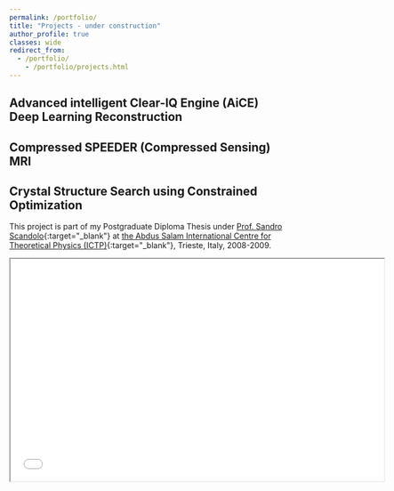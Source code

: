 ```yaml
---
permalink: /portfolio/
title: "Projects - under construction"
author_profile: true
classes: wide
redirect_from:
  - /portfolio/
    - /portfolio/projects.html
---
```


Advanced intelligent Clear-IQ Engine (AiCE) Deep Learning Reconstruction
------


Compressed SPEEDER (Compressed Sensing) MRI
------



Crystal Structure Search using Constrained Optimization
------

This project is part of my Postgraduate Diploma Thesis under [Prof. Sandro Scandolo](https://www.ictp.it/phonebook/person?id=2464){:target="_blank"} at [the Abdus Salam International Centre for Theoretical Physics (ICTP)](https://www.ictp.it/){:target="_blank"}, Trieste, Italy, 2008-2009.

<center>
<div class="yt">
<iframe src="/files/htmls/IctpThesis.html" width="672" height="400" allowfullscreen></iframe>
</div>
</center>
